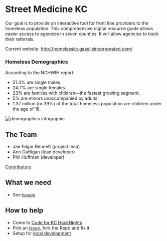 # Street Medicine KC

Our goal is to provide an interactive tool for front line providers to the homeless population. This comprehensive digital resource guide allows easier access to agencies in seven counties. It will allow agencies to track their referrals.

Current website: http://homelesskc.gazelleincorporated.com/

### Homeless Demographics

According to the NCHWIH report:
- 51.3% are single males.
- 24.7% are single females.
- 23% are families with children—the fastest growing segment.
- 5% are minors unaccompanied by adults.
- 1.37 million (or 39%) of the total homeless population are children under the age of 18.

![demographics infographic](https://cloud.githubusercontent.com/assets/17709785/18036030/69b0e5b0-6d27-11e6-9ba9-92ff567c9d9b.jpg)


## The Team

* Jae Edgar Bennett (project lead)
* Ann Gaffigan (lead developer)
* Phil Huffman (developer)

[Contributors](https://github.com/codeforkansascity/street-medicine-kc/graphs/contributors)

## What we need

* See [Issues](https://github.com/codeforkansascity/street-medicine-kc/issues)

## How to help

* Come to [Code for KC HackNights](http://www.meetup.com/KCBrigade/)
* Pick an [issue](https://github.com/codeforkansascity/street-medicine-kc/issues), fork the Repo and fix it.  
* Setup for [local development](setup.md)

